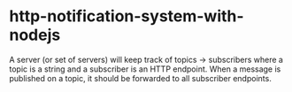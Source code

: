 # http-notification-system-with-nodejs
 A server (or set of servers) will keep track of topics -> subscribers where a topic is a string and a subscriber is an HTTP endpoint. When a message is published on a topic, it should be forwarded to all subscriber endpoints.
